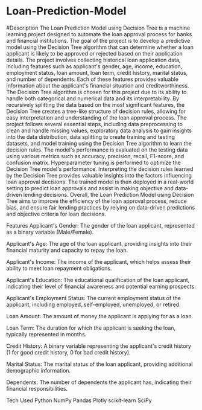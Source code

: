 # Loan-Prediction-Model
#Description
The Loan Prediction Model using Decision Tree is a machine learning project designed to automate the loan approval process for banks and financial institutions. The goal of the project is to develop a predictive model using the Decision Tree algorithm that can determine whether a loan applicant is likely to be approved or rejected based on their application details. The project involves collecting historical loan application data, including features such as applicant's gender, age, income, education, employment status, loan amount, loan term, credit history, marital status, and number of dependents. Each of these features provides valuable information about the applicant's financial situation and creditworthiness. The Decision Tree algorithm is chosen for this project due to its ability to handle both categorical and numerical data and its interpretability. By recursively splitting the data based on the most significant features, the Decision Tree creates a tree-like structure of decision rules, allowing for easy interpretation and understanding of the loan approval process. The project follows several essential steps, including data preprocessing to clean and handle missing values, exploratory data analysis to gain insights into the data distribution, data splitting to create training and testing datasets, and model training using the Decision Tree algorithm to learn the decision rules. The model's performance is evaluated on the testing data using various metrics such as accuracy, precision, recall, F1-score, and confusion matrix. Hyperparameter tuning is performed to optimize the Decision Tree model's performance. Interpreting the decision rules learned by the Decision Tree provides valuable insights into the factors influencing loan approval decisions. The trained model is then deployed in a real-world setting to predict loan approvals and assist in making objective and data-driven lending decisions. Overall, the Loan Prediction Model using Decision Tree aims to improve the efficiency of the loan approval process, reduce bias, and ensure fair lending practices by relying on data-driven predictions and objective criteria for loan decisions.

Features
Applicant's Gender: The gender of the loan applicant, represented as a binary variable (Male/Female).

Applicant's Age: The age of the loan applicant, providing insights into their financial maturity and capacity to repay the loan.

Applicant's Income: The income of the applicant, which helps assess their ability to meet loan repayment obligations.

Applicant's Education: The educational qualification of the loan applicant, indicating their level of financial awareness and potential earning prospects.

Applicant's Employment Status: The current employment status of the applicant, including employed, self-employed, unemployed, or retired.

Loan Amount: The amount of money the applicant is applying for as a loan.

Loan Term: The duration for which the applicant is seeking the loan, typically represented in months.

Credit History: A binary variable representing the applicant's credit history (1 for good credit history, 0 for bad credit history).

Marital Status: The marital status of the loan applicant, providing additional demographic information.

Dependents: The number of dependents the applicant has, indicating their financial responsibilities.

Tech Used
Python NumPy Pandas Plotly scikit-learn SciPy
